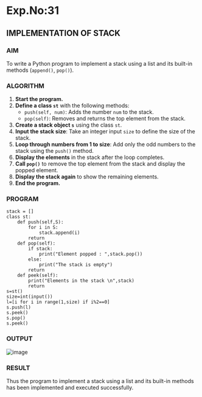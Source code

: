 # Exp.No:31  
## IMPLEMENTATION OF STACK

### AIM  
To write a Python program to implement a stack using a list and its built-in methods (`append()`, `pop()`).

### ALGORITHM

1. **Start the program.**
2. **Define a class `st`** with the following methods:
   - `push(self, num)`: Adds the number `num` to the stack.
   - `pop(self)`: Removes and returns the top element from the stack.
3. **Create a stack object `s`** using the class `st`.
4. **Input the stack size**: Take an integer input `size` to define the size of the stack.
5. **Loop through numbers from 1 to size**: Add only the odd numbers to the stack using the `push()` method.
6. **Display the elements** in the stack after the loop completes.
7. **Call `pop()`** to remove the top element from the stack and display the popped element.
8. **Display the stack again** to show the remaining elements.
9. **End the program.**

### PROGRAM

```
stack = []
class st:
    def push(self,S):
        for i in S:
            stack.append(i)
        return
    def pop(self):
        if stack:
            print("Element popped : ",stack.pop())
        else:
            print("The stack is empty")
        return 
    def peek(self):
        print("Elements in the stack \n",stack)
        return 
s=st()
size=int(input())
l=[i for i in range(1,size) if i%2==0]
s.push(l)
s.peek()
s.pop()
s.peek()
```
### OUTPUT
![image](https://github.com/user-attachments/assets/95fbcb9f-aba6-438f-ba79-90c3bf9ba0f8)

### RESULT
Thus the program to implement a stack using a list and its built-in methods has been implemented and executed successfully.

